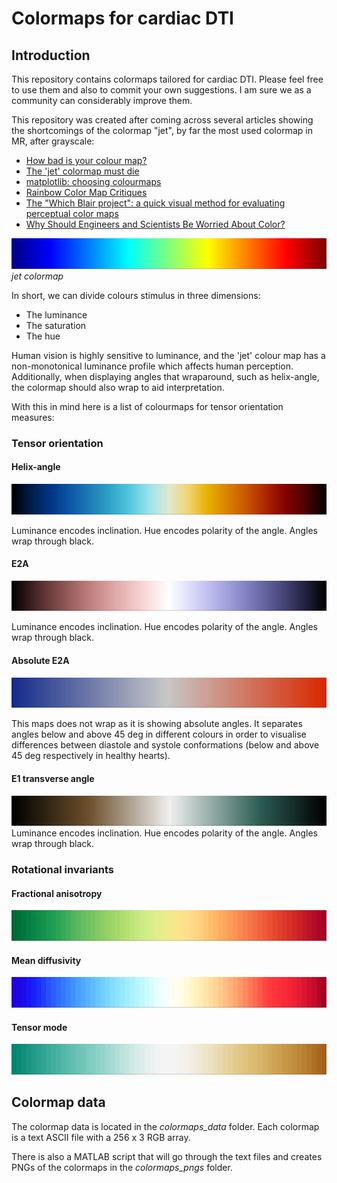 # Colormaps for cardiac DTI

## Introduction

This repository contains colormaps tailored for cardiac DTI.
Please feel free to use them and also to commit your own suggestions. I am sure we as a community can considerably improve them.

This repository was created after coming across several articles showing the shortcomings of the colormap "jet", by far the most used colormap in MR, after grayscale:

 - [How bad is your colour map?][1]
 - [The 'jet' colormap must die][2]
 - [matplotlib: choosing colourmaps][3]
 - [Rainbow Color Map Critiques][4]
 - [The "Which Blair project": a quick visual method for evaluating perceptual color maps][5]
 - [Why Should Engineers and Scientists Be Worried About Color?][6]

![jet colormap][image-1]
*jet colormap*

In short, we can divide colours stimulus in three dimensions:

- The luminance
- The saturation
- The hue

Human vision is highly sensitive to luminance, and the 'jet' colour map has a non-monotonical luminance profile which affects human perception. Additionally, when displaying angles that wraparound, such as helix-angle, the colormap should also wrap to aid interpretation.

With this in mind here is a list of colourmaps for tensor orientation measures:

### Tensor orientation

#### Helix-angle
![helix-angle][image-2]

Luminance encodes inclination. Hue encodes polarity of the angle. Angles wrap through black.

#### E2A
![E2A][image-3]

Luminance encodes inclination. Hue encodes polarity of the angle. Angles wrap through black.

#### Absolute E2A
![absolute E2A][image-4]

This maps does not wrap as it is showing absolute angles. It separates angles below and above 45 deg in different colours in order to visualise differences between diastole and systole conformations (below and above 45 deg respectively in healthy hearts).

#### E1 transverse angle
![E1 transverse angle][image-5]
Luminance encodes inclination. Hue encodes polarity of the angle. Angles wrap through black.

### Rotational invariants
#### Fractional anisotropy
![Fractional anisotropy][image-6]

#### Mean diffusivity
![Mean diffusivity][image-7]

#### Tensor mode
![Tensor mode][image-8]

## Colormap data
The colormap data is located in the *colormaps_data* folder. Each colormap is a text ASCII file with a 256 x 3 RGB array.

There is also a MATLAB script that will go through the text files and creates PNGs of the colormaps in the *colormaps_pngs* folder.

[1]:	https://jakevdp.github.io/blog/2014/10/16/how-bad-is-your-colormap/
[2]:	http://cresspahl.blogspot.co.uk/2012/03/expanded-control-of-octaves-colormap.html
[3]:	http://matplotlib.org/users/colormaps.html
[4]:	https://www.mathworks.com/content/dam/mathworks/tag-team/Objects/r/81137_92238v00_RainbowColorMap_57312.pdf
[5]:	http://ieeexplore.ieee.org/abstract/document/964510/?reload=true&section=abstract
[6]:	http://www.research.ibm.com/people/l/lloydt/color/color.HTM

[image-1]:	https://github.com/Pedro-Filipe/cardiac_DTI_colormaps/blob/master/colormaps_pngs/jet.png
[image-2]:	https://github.com/Pedro-Filipe/cardiac_DTI_colormaps/blob/master/colormaps_pngs/helix_angle.png
[image-3]:	https://github.com/Pedro-Filipe/cardiac_DTI_colormaps/blob/master/colormaps_pngs/E2A.png
[image-4]:	https://github.com/Pedro-Filipe/cardiac_DTI_colormaps/blob/master/colormaps_pngs/abs_E2A.png
[image-5]:	https://github.com/Pedro-Filipe/cardiac_DTI_colormaps/blob/master/colormaps_pngs/E1_TA.png
[image-6]:	https://github.com/Pedro-Filipe/cardiac_DTI_colormaps/blob/master/colormaps_pngs/FA.png
[image-7]:	https://github.com/Pedro-Filipe/cardiac_DTI_colormaps/blob/master/colormaps_pngs/MD.png
[image-8]:	https://github.com/Pedro-Filipe/cardiac_DTI_colormaps/blob/master/colormaps_pngs/tensor_mode.png
